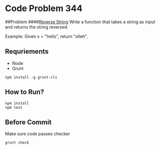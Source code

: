 # Code Problem 344

##Problem
####[Reverse String](https://leetcode.com/problems/reverse-string/)
Write a function that takes a string as input and returns the string reversed.

Example:
Given s = "hello", return "olleh".

## Requriements
- Node
- Grunt
```
npm install -g grunt-cli
```

## How to Run?
```
npm install
npm test
```

## Before Commit
Make sure code passes checker
```
grunt check
```
